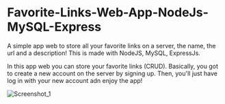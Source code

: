 # Favorite-Links-Web-App-NodeJs-MySQL-Express

A simple app web to store all your favorite links on a server, the name, the url and a description! This is made with NodeJS, MySQL, ExpressJs.

In this app web you can store your favorite links (CRUD). Basically, you got to create a new account on the server by signing up. Then, you'll just have log in with your new account adn enjoy the app!

![Screenshot_1](https://user-images.githubusercontent.com/54866605/87209846-b1065a80-c313-11ea-929f-5c67698e7de1.jpg)
